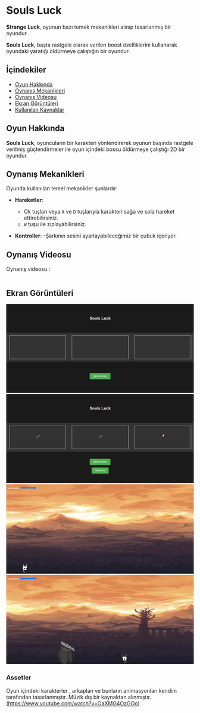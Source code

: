 # Souls Luck

**Strange Luck**, oyunun bazı temek mekanikleri alınıp tasarlanmış bir oyundur.

**Souls Luck**, başta rastgele olarak verilen boost özelliklerini kullanarak oyundaki yaratığı öldürmeye çalıştığın bir oyundur.

## İçindekiler
- [Oyun Hakkında](#oyun-hakkında)
- [Oynanış Mekanikleri](#oynanış-mekanikleri)
- [Oynanış Videosu](#oynanış-videosu)
- [Ekran Görüntüleri](#ekran-görüntüleri)
- [Kullanılan Kaynaklar](#assetler)

## Oyun Hakkında
**Souls Luck**, oyuncuların bir karakteri yönlendirerek oyunun başında rastgele verilmiş güçlendirmeler ile oyun içindeki bossu öldürmeye çalıştığı 2D bir oyundur.

## Oynanış Mekanikleri
Oyunda kullanılan temel mekanikler şunlardır:

- **Hareketler**:
  - Ok tuşları veya `A` ve `D` tuşlarıyla karakteri sağa ve sola hareket ettirebilirsiniz.
  - `W` tuşu ile zıplayabilirsiniz.

- **Kontroller**:
  -Şarkının sesini ayarlayabileceğimiz bir çubuk içeriyor.


## Oynanış Videosu
Oynanış videosu :
 ```

 ```

## Ekran Görüntüleri

![](img/şansınıDene1.png)
![](img/şansınıDene2.png)
![](img/anaEkran1.png)
![](img/anaEkran2.png)

###  Assetler
Oyun içindeki karakterler , arkaplan ve bunların animasyonları kendim tarafından tasarlanmıştır.
Müzik dış bir kaynaktan alınmıştır. (https://www.youtube.com/watch?v=OaXMG4OzGOo)

